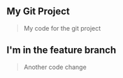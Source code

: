 ## My Git Project 

> My code for the git project 

## I'm in the feature branch

> Another code change 
